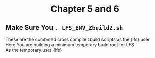 # <p align="center"> Chapter 5 and 6 </p>
## Make Sure You ```. LFS_ENV_Zbuild2.sh```
These are the combined cross compile zbuild scripts as the {lfs} user<br>
Here You are building a minimum temporary build root for LFS<br>
As the temporary user {lfs}
